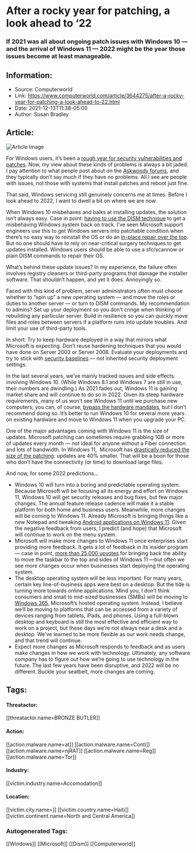 # After a rocky year for patching, a look ahead to ‘22
### If 2021 was all about ongoing patch issues with Windows 10 — and the arrival of Windows 11 — 2022 might be the year those issues become at least manageable.

## Information:
+ Source: Computerworld
+ Link: https://www.computerworld.com/article/3644275/after-a-rocky-year-for-patching-a-look-ahead-to-22.html
+ Date: 2021-12-13T11:38-05:00
+ Author: Susan Bradley


## Article:
![Article Image](https://images.idgesg.net/images/article/2021/07/dreamstime_l_97816995-100896931-large.jpg?auto=webp&quality=85,70)

For Windows users, it’s been a [rough year for security vulnerabilities and patches](https://www.computerworld.com/article/3643411/a-look-at-microsofts-patches-and-fixes-in-2021-the-year-of-change.html). Now, my view about these kinds of problems is always a bit jaded. I pay attention to what people post about on the [Askwoody forums](https://www.askwoody.com/forums/forum/askwoody-support/), and they typically don’t say much if they have no problems. All I see are people with issues, not those with systems that install patches and reboot just fine.

That said, Windows servicing still genuinely concerns me at times. Before I look ahead to 2022, I want to dwell a bit on where we are now.

When Windows 10 misbehaves and balks at installing updates, the solution isn’t always easy. Case in point: [having to use the DISM technique](https://www.computerworld.com/article/3643309/using-dism-to-install-windows-updates.html) to get a misbehaving Windows system back on track. I’ve seen Microsoft support engineers use this to get Windows servers into patchable condition when there’s no easy way to reinstall the OS or do an [in-place repair over the top](https://www.computerworld.com/article/3262979/how-to-fix-windows-10-with-an-in-place-upgrade-install.html). But no one should have to rely on near-critical surgery techniques to get updates installed. Windows users should be able to use a sfc/scannow or plain DISM commands to repair their OS.

What’s behind these update issues? In my experience, the failure often involves registry cleaners or third-party programs that damage the installer software. That shouldn’t happen, and yet it does. Annoyingly so.

Faced with this kind of problem, server administrators often must choose whether to “spin up” a new operating system — and move the roles or duties to another server — or turn to DISM commands. My recommendation to admins? Set up your deployment so you don’t cringe when thinking of rebuilding any particular server. Build in resilience so you can quickly move files and roles between servers if a platform runs into update troubles. And limit your use of third-party tools.

In short: Try to keep hardware deployed in a way that mirrors what Microsoft is expecting. Don’t reuse hardening techniques that you would have done on Server 2003 or Server 2008. Evaluate your deployments and try to stick with [security baselines](https://docs.microsoft.com/en-us/windows/security/threat-protection/windows-security-configuration-framework/windows-security-baselines) — not inherited security deployment settings.

In the last several years, we’ve mainly tracked issues and side effects involving Windows 10. (While Windows 8.1 and Windows 7 are still in use, their numbers are dwindling.) As 2021 fades out, Windows 11 is gaining market share and will continue to do so in 2022. Given its steep hardware requirements, many of us won’t see Windows 11 until we purchase new computers; you can, of course, [bypass the hardware mandates](https://support.microsoft.com/en-us/windows/ways-to-install-windows-11-e0edbbfb-cfc5-4011-868b-2ce77ac7c70e?ranMID=24542), but I don’t recommend doing so. It’s better to run Windows 10 for several more years on existing hardware and move to Windows 11 when you upgrade your PC.

One of the major advantages coming with Windows 11 is the size of updates. Microsoft patching can sometimes require grabbing 1GB or more of updates every month — not ideal for anyone without a Fiber connection and lots of bandwidth. In Windows 11,  Microsoft has [drastically reduced the size of the patching](https://techcommunity.microsoft.com/t5/windows-it-pro-blog/how-microsoft-reduced-windows-11-update-size-by-40/ba-p/2839794): updates are 40% smaller. That will be a boon for those who don’t have the connectivity (or time) to download large files.

And now, for some 2022 predictions…

* Windows 10 will turn into a boring and predictable operating system. Because Microsoft will be focusing all its energy and effort on Windows 11, Windows 10 will get security releases and bug fixes, but few major changes. The annual feature release cadence will make it a stable platform for both home and business users. Meanwhile, more changes will be coming to Windows 11. Already Microsoft is bringing things like a new Notepad and tweaking [Android applications on Windows 11](https://blogs.windows.com/windows-insider/2021/10/20/introducing-android-apps-on-windows-11-to-windows-insiders/). Given the negative feedback from users, I predict (and hope) that Microsoft will continue to work on the menu system.
* Microsoft will make more changes to Windows 11 once enterprises start providing more feedback. It gets a lot of feedback in its insider program — case in point, [more than 25,000 upvotes](https://aka.ms/AAd2ifw) for bringing back the ability to move the taskbar to the top and sides of Windows 11 —but often we see more changes occur when businesses start deploying the operating system.
* The desktop operating system will be less important. For many years, certain key line-of-business apps were best on a desktop. But the tide is turning more towards online applications. Mind you, I don’t think consumers and small to mid-sized businesses (SMBs) will be moving to [Windows 365](https://www.microsoft.com/en-us/windows-365?ef_id=abb0b063887a1161272dd1d5dacb362d:G:s&OCID=AID2200899_SEM_abb0b063887a1161272dd1d5dacb362d:G:s&msclkid=abb0b063887a1161272dd1d5dacb362d&rtc=1), Microsoft’s hosted operating system. Instead, I believe we’ll be moving to platforms that can be accessed from a variety of devices ranging from tablets, iPads, and phones. Using a full-blown desktop and keyboard is still the most effective and efficient way to work on a project, but these days we’re not always near a desk and a desktop. We’ve learned to be more flexible as our work needs change, and that trend will continue.
* Expect more changes as Microsoft responds to feedback and as users make changes in how we work with technology. Ultimately, any software company has to figure out how we’re going to use technology in the future. The last few years have been disruptive, and 2022 will be no different. Buckle your seatbelt, more changes are coming.





## Tags:

#### Threatactor:
[[threatactor.name=BRONZE BUTLER]]

#### Action:
[[action.malware.name=at]] [[action.malware.name=Conti]] [[action.malware.name=njRAT]] [[action.malware.name=Reg]] [[action.malware.name=Tor]]

#### Industry:
[[victim.industry.name=Accomodation]]

#### Location:
[[victim.city.name=]] [[victim.country.name=Haiti]] [[victim.continent.name=North and Central America]]

### Autogenerated Tags:
[[Windows]] [[Microsoft]] [[Dism]] [[Computerworld]]

